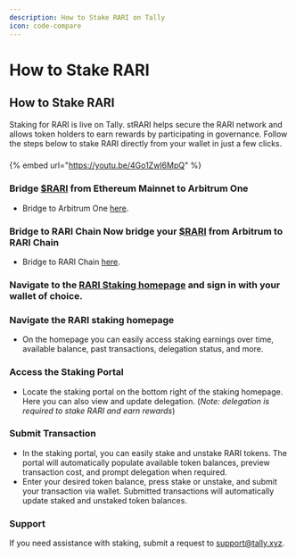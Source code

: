 ```yaml
---
description: How to Stake RARI on Tally
icon: code-compare
---
```


# How to Stake RARI

## How to Stake RARI

Staking for RARI is live on Tally. stRARI helps secure the RARI network and allows token holders to earn rewards by participating in governance. Follow the steps below to stake RARI directly from your wallet in just a few clicks.&#x20;

###

{% embed url="https://youtu.be/4Go1ZwI6MpQ" %}

### Bridge [$RARI](https://x.com/search?q=%24RARI\&src=cashtag_click) from Ethereum Mainnet to Arbitrum One

* Bridge to Arbitrum One [here](https://t.co/bRroXD2X0c).

### Bridge to RARI Chain Now bridge your [$RARI](https://x.com/search?q=%24RARI\&src=cashtag_click) from Arbitrum to RARI Chain

* Bridge to RARI Chain [here](https://t.co/ckKLEfgYb5).

### Navigate to the [RARI Staking homepage](https://www.tally.xyz/gov/rari-dao/stake/liquid/deposit?action=stake) and sign in with your wallet of choice.&#x20;

### Navigate the RARI staking homepage

* On the homepage you can easily access staking earnings over time, available balance, past transactions, delegation status, and more.&#x20;

### Access the Staking Portal&#x20;

* Locate the staking portal on the bottom right of the staking homepage. Here you can also view and update delegation. (_Note: delegation is required to stake RARI and earn rewards_)

### Submit Transaction&#x20;

* In the staking portal, you can easily stake and unstake RARI tokens. The portal will automatically populate available token balances, preview transaction cost, and prompt delegation when required.&#x20;
* Enter your desired token balance, press stake or unstake, and submit your transaction via wallet. Submitted transactions will automatically update staked and unstaked token balances.

### Support

If you need assistance with staking, submit a request to support@tally.xyz.

